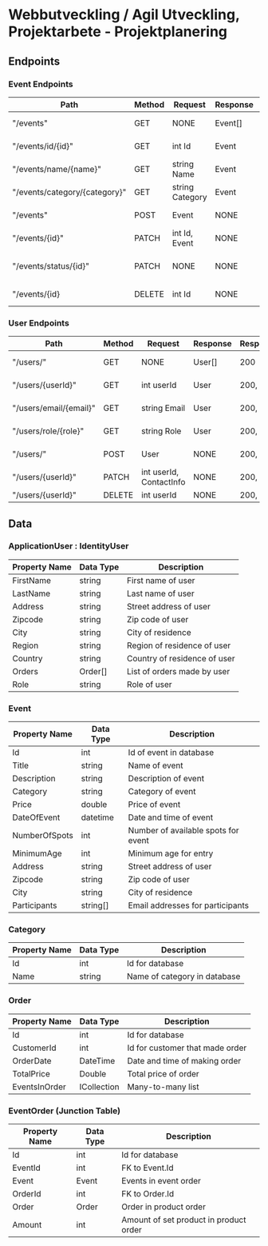 # Webbutveckling / Agil Utveckling, Projektarbete - Projektplanering

## Endpoints

### Event Endpoints

| Path                          | Method | Request         | Response | ResponseCodes | Description              |
| ----------------------------- | ------ | --------------- | -------- | ------------- | ------------------------ |
| "/events"                     | GET    | NONE            | Event[]  | 200, 404      | Get all events           |
| "/events/id/{id}"             | GET    | int Id          | Event    | 200, 404      | Get event by id          |
| "/events/name/{name}"         | GET    | string Name     | Event    | 200, 404      | Get event by name        |
| "/events/category/{category}" | GET    | string Category | Event    | 200, 404      | Get event by name        |
| "/events"                     | POST   | Event           | NONE     | 200, 400      | Add new event            |
| "/events/{id}"                | PATCH  | int Id, Event   | NONE     | 200, 404      | Update event             |
| "/events/status/{id}"         | PATCH  | NONE            | NONE     | 200, 400      | Toggle status on product |
| "/events/{id}                 | DELETE | int Id          | NONE     | 200, 404      | Delete event             |

### User Endpoints

| Path                   | Method | Request                 | Response | ResponseCodes | Description       |
| ---------------------- | ------ | ----------------------- | -------- | ------------- | ----------------- |
| "/users/"              | GET    | NONE                    | User[]   | 200           | Get all users     |
| "/users/{userId}"      | GET    | int userId              | User     | 200, 404      | Get user by id    |
| "/users/email/{email}" | GET    | string Email            | User     | 200, 404      | Get user by email |
| "/users/role/{role}"   | GET    | string Role             | User     | 200, 404      | Get user by role  |
| "/users/"              | POST   | User                    | NONE     | 200, 400      | Add new user      |
| "/users/{userId}"      | PATCH  | int userId, ContactInfo | NONE     | 200, 404      | Update user info  |
| "/users/{userId}"      | DELETE | int userId              | NONE     | 200, 404      | Delete user       |

## Data

### ApplicationUser : IdentityUser

| Property Name | Data Type | Description                  |
| ------------- | --------- | ---------------------------- |
| FirstName     | string    | First name of user           |
| LastName      | string    | Last name of user            |
| Address       | string    | Street address of user       |
| Zipcode       | string    | Zip code of user             |
| City          | string    | City of residence            |
| Region        | string    | Region of residence of user  |
| Country       | string    | Country of residence of user |
| Orders        | Order[]   | List of orders made by user  |
| Role          | string    | Role of user                 |

### Event

| Property Name | Data Type | Description                         |
| ------------- | --------- | ----------------------------------- |
| Id            | int       | Id of event in database             |
| Title         | string    | Name of event                       |
| Description   | string    | Description of event                |
| Category      | string    | Category of event                   |
| Price         | double    | Price of event                      |
| DateOfEvent   | datetime  | Date and time of event              |
| NumberOfSpots | int       | Number of available spots for event |
| MinimumAge    | int       | Minimum age for entry               |
| Address       | string    | Street address of user              |
| Zipcode       | string    | Zip code of user                    |
| City          | string    | City of residence                   |
| Participants  | string[]  | Email addresses for participants    |

### Category

| Property Name | Data Type | Description                  |
| ------------- | --------- | ---------------------------- |
| Id            | int       | Id for database              |
| Name          | string    | Name of category in database |

### Order

| Property Name | Data Type               | Description                     |
| ------------- | ----------------------- | ------------------------------- |
| Id            | int                     | Id for database                 |
| CustomerId    | int                     | Id for customer that made order |
| OrderDate     | DateTime                | Date and time of making order   |
| TotalPrice    | Double                  | Total price of order            |
| EventsInOrder | ICollection<EventOrder> | Many-to-many list               |

### EventOrder (Junction Table)

| Property Name | Data Type | Description                            |
| ------------- | --------- | -------------------------------------- |
| Id            | int       | Id for database                        |
| EventId       | int       | FK to Event.Id                         |
| Event         | Event     | Events in event order                  |
| OrderId       | int       | FK to Order.Id                         |
| Order         | Order     | Order in product order                 |
| Amount        | int       | Amount of set product in product order |
